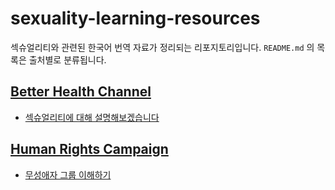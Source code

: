 # sexuality-learning-resources

섹슈얼리티와 관련된 한국어 번역 자료가 정리되는 리포지토리입니다. `README.md` 의 목록은 출처별로 분류됩니다.

## [Better Health Channel](https://www.betterhealth.vic.gov.au)
- [섹슈얼리티에 대해 설명해보겠습니다](./better_health_channel/sexuality_explained.md)

## [Human Rights Campaign](https://www.hrc.org/)
- [무성애자 그룹 이해하기](./human_rights_campaign/understanding_the_asexual_community.md)